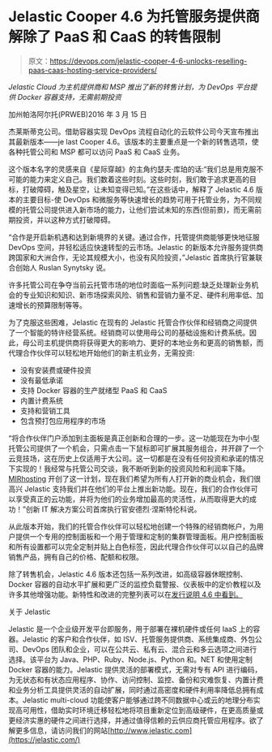 # Jelastic Cooper 4.6 为托管服务提供商解除了 PaaS 和 CaaS 的转售限制

> 原文：<https://devops.com/jelastic-cooper-4-6-unlocks-reselling-paas-caas-hosting-service-providers/>

*Jelastic Cloud 为主机提供商和 MSP 推出了新的转售计划，为 DevOps 平台提供 Docker 容器支持，无需前期投资*

加州帕洛阿尔托(PRWEB)2016 年 3 月 15 日

杰莱斯蒂克公司。借助容器实现 DevOps 流程自动化的云软件公司今天宣布推出其最新版本——je last Cooper 4.6。该版本的主要重点是一个新的转售选项，使各种托管公司和 MSP 都可以访问 PaaS 和 CaaS 业务。

这个版本名字的灵感来自《星际穿越》的主角约瑟夫·库珀的话:“我们总是用克服不可能的能力来定义自己。我们数着这些时刻。这些时刻，我们敢于追求更高的目标，打破障碍，触及星空，让未知变得已知。”在这些话中，解释了 Jelastic 4.6 版本的主要目标-使 DevOps 和微服务等快速增长的趋势可用于托管业务，为不同规模的托管公司提供进入新市场的能力，让他们尝试未知的东西(但前景)，而无需前期投资，并以这种方式打破障碍。

“合作是开启新机遇和达到新境界的关键。通过合作，托管提供商能够更快地征服 DevOps 空间，并轻松适应快速转型的云市场。Jelastic 的新版本允许服务提供商跨国家和大洲合作，无论其规模大小，也没有风险投资，”Jelastic 首席执行官兼联合创始人 Ruslan Synytsky 说。

许多托管公司在争夺当前云托管市场的地位时面临一系列问题:缺乏处理新业务机会的专业知识和知识、新市场探索风险、销售和营销力量不足、硬件利用率低、加速增长的预算限制等等。

为了克服这些困难，Jelastic 在现有的 Jelastic 托管合作伙伴和经销商之间提供了一个智能的特许经营系统。经销商可以使用母公司的基础设施和计费系统。因此，母公司主机提供商将获得更大的影响力、更好的本地业务和更高的销售额，而代理合作伙伴可以轻松地开始他们的新主机业务，无需投资:

*   没有安装费或硬件投资
*   没有最低承诺
*   支持 Docker 容器的生产就绪型 PaaS 和 CaaS
*   内置计费系统
*   支持和营销工具
*   包含预打包应用程序的市场

“将合作伙伴门户添加到主面板是真正创新和合理的一步。这一功能现在为中小型托管公司提供了一个机会，只需点击一下鼠标即可扩展其服务组合，并开辟了一个云竞技场，这在历史上仅适用于大公司。这一切都是在没有任何投资和承诺的情况下实现的！我经常与托管公司交谈，我不断听到新的投资风险和利润率下降。 [MIRhosting](https://jelastic.cloud/details/mirhosting) 开创了这一计划，现在我们希望为所有人打开新的商业机会，我们很高兴 Jelastic 支持我们并在他们的平台上推出新功能。现在，我们的合作伙伴可以享受真正的云功能，并将为他们的业务增加最高的灵活性，从而取得更大的成功！”创新 IT 解决方案公司首席执行官安德烈·涅斯特伦科说。

从此版本开始，我们的托管合作伙伴可以轻松地创建一个特殊的经销商帐户，为用户提供一个专用的控制面板和一个用于管理和定制的集群管理面板。用户控制面板和所有设置都可以完全定制并贴上白色标签，因此代理合作伙伴可以以自己的品牌销售产品，拥有自己的价格、配额和权限。

除了转售机会，Jelastic 4.6 版本还包括一系列改进，如高级容器休眠控制、Docker 容器的自动水平扩展和更广泛的监控负载警报、仪表板中的定价教程以及许多其他增强功能。新特性和改进的完整列表可以在[发行说明 4.6 中看到。](https://docs.jelastic.com/release-notes-46)

关于 Jelastic

Jelastic 是一个企业级开发平台即服务，用于部署在裸机硬件或任何 IaaS 上的容器。Jelastic 的客户和合作伙伴，如 ISV、托管服务提供商、系统集成商、外包公司、DevOps 团队和企业，可以在公共云、私有云、混合云和多云选项之间进行选择。该平台为 Java、PHP、Ruby、Node.js、Python 和。NET 和使用定制 Docker 容器的能力。Jelastic 提供灵活的部署模式，无需对专有 API 进行编码，为无状态和有状态应用程序、协作、访问控制、监控、备份和灾难恢复、内置计费和业务分析工具提供灵活的自动扩展，同时通过高密度和硬件利用率降低总拥有成本。Jelastic multi-cloud 功能使客户能够通过跨不同数据中心或云的地理分布实现高可用性，借助实时环境迁移轻松地将项目重新定位到高级硬件，在更高质量或更经济实惠的硬件之间进行选择，并通过值得信赖的云供应商托管应用程序。欲了解更多信息，请访问我们的网站[http://www.jelastic.com](https://jelastic.com/)